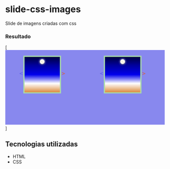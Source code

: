 # slide-css-images
Slide de imagens criadas com css

### Resultado

[<img src="src/result/result.gif" alt="Imagem do resdultado">]

## Tecnologias utilizadas

- HTML
- CSS
